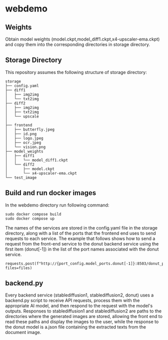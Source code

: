 # webdemo

## Weights

Obtain model weights (model.ckpt,model_diff1.ckpt,x4-upscaler-ema.ckpt) and copy them into the corresponding directories in storage directory.

## Storage Directory
This repository assumes the following structure of storage directory:

```
storage
├── config.yaml
├── diff1
│   ├── img2img
│   └── txt2img
├── diff2
│   ├── img2img
│   ├── txt2img 
│   └── upscale
│ 
├── frontend
│   ├── butterfly.jpeg
│   ├── id.png
│   ├── logo.jpeg
│   ├── ocr.jpeg
│   └── vision.png
├── model_weights
│   ├── diff1
│   │   └── model_diff1.ckpt
│   └── diff2
│       ├── model.ckpt
│       └── x4-upscaler-ema.ckpt
└── test_image
```
## Build and run docker images 

In the webdemo directory run following command:

```
sudo docker compose build
sudo docker compose up
```

The names of the services are stored in the config.yaml file in the storage directory, along with a list of the ports that the frontend end uses to send requests to each service. The example that follows shows how to send a request from the front-end service to the donut backend service using the first item (donut[-1]) in the list of the port names associated with the donut service.

```
requests.post(f"http://{port_config.model_ports.donut[-1]}:8503/donut_pars", files=files)
```

## backend.py
Every backend service (stablediffusion1, stablediffusion2, donut) uses a backend.py script to receive API requests, process them with the appropriate AI model, and then respond to the request with the model's outputs. Responses to stablediffusion1 and stablediffusion2 are paths to the directories where the generated images are stored, allowing the front end to read these paths and display the images to the user, while the response to the donut model is a.json file containing the extracted texts from the document image.